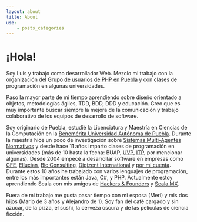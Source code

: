 ```yaml
---
layout: about
title: About
use:
    - posts_categories
---
```

# ¡Hola!

Soy Luis y trabajo como desarrollador Web. Mezclo mi trabajo con la organización del
[Grupo de usuarios de PHP en Puebla][1] y con clases de programación en algunas universidades.

Paso la mayor parte de mi tiempo aprendiendo sobre diseño orientado a objetos, metodologías ágiles, TDD, BDD, DDD y
educación. Creo que es muy importante buscar siempre la mejora de la comunicación y trabajo colaborativo de los equipos
de desarrollo de software.

Soy originario de Puebla, estudié la Licenciatura y Maestría en Ciencias de la Computación en la
[Benemérita Universidad Autónoma de Puebla][2]. Durante la maestría hice un poco de investigación sobre
[Sistemas Multi-Agentes Normativos][3] y desde hace 11 años imparto clases de programación en universidades (más de 10
hasta la fecha: BUAP, [UVP][4], [ITP][5], por mencionar algunas). Desde 2004 empecé a desarrollar software en empresas
como [CFE][6], [Ellucian][7], [Bic Consulting][8], [Digizent International][9] y [por mi cuenta][12]. Durante estos 10 años
he trabajado con varios lenguajes de programación, entre los más importantes están Java, C#, y PHP. Actualmente estoy
aprendiendo Scala con mis amigos de [Hackers & Founders][10] y [Scala MX][11].

Fuera de mi trabajo me gusta pasar tiempo con mi esposa (Meri) y mis dos hijos (Mario de 3 años y Alejandro de 1). Soy
fan del café cargado y sin azucar, de la pizza, el sushi, la cerveza oscura y de las películas de ciencia ficción.

[1]: http://www.comunidadphppuebla.com
[2]: http://www.cs.buap.mx/
[3]: http://link.springer.com/chapter/10.1007%2F978-3-540-74459-7_13#page-1
[4]: http://www.uvp.mx/
[5]: http://www.itpuebla.net/
[6]: http://www.cfe.gob.mx/paginas/home.aspx
[7]: http://www.ellucian.com/
[8]: http://www.biconsulting.mx/
[9]: http://www.digizent.com/
[10]: http://www.hfpuebla.org/
[11]: http://scala.org.mx/
[12]: http://www.mandragora-web-systems.com/
